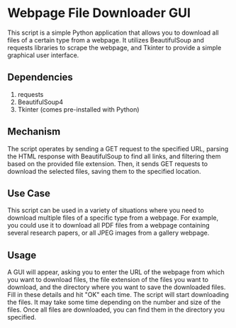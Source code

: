# Webpage File Downloader GUI

This script is a simple Python application that allows you to download all files of a certain type from a webpage. It utilizes BeautifulSoup and requests libraries to scrape the webpage, and Tkinter to provide a simple graphical user interface.

## Dependencies
1. requests
2. BeautifulSoup4
3. Tkinter (comes pre-installed with Python)

## Mechanism

The script operates by sending a GET request to the specified URL, parsing the HTML response with BeautifulSoup to find all links, and filtering them based on the provided file extension. Then, it sends GET requests to download the selected files, saving them to the specified location.

## Use Case

This script can be used in a variety of situations where you need to download multiple files of a specific type from a webpage. For example, you could use it to download all PDF files from a webpage containing several research papers, or all JPEG images from a gallery webpage.

## Usage

A GUI will appear, asking you to enter the URL of the webpage from which you want to download files, the file extension of the files you want to download, and the directory where you want to save the downloaded files. Fill in these details and hit "OK" each time.
The script will start downloading the files. It may take some time depending on the number and size of the files.
Once all files are downloaded, you can find them in the directory you specified.
